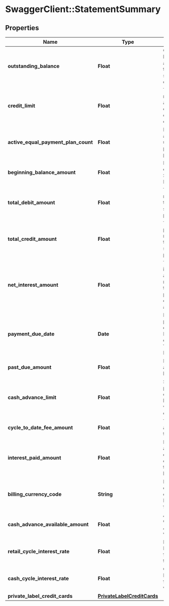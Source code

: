 # SwaggerClient::StatementSummary

## Properties
Name | Type | Description | Notes
------------ | ------------- | ------------- | -------------
**outstanding_balance** | **Float** | Outstanding balance amount on the statement date | [optional] 
**credit_limit** | **Float** | The maximum amount of credit that extend to a customer | [optional] 
**active_equal_payment_plan_count** | **Float** | Number of active plans under equal payment plan | [optional] 
**beginning_balance_amount** | **Float** | Balance as on Last Statement Date | [optional] 
**total_debit_amount** | **Float** | Total debits made during the statement period | [optional] 
**total_credit_amount** | **Float** | Total payments made during the statement period. | [optional] 
**net_interest_amount** | **Float** | Total interest amount of monetary transactions posted to cardholder account | [optional] 
**payment_due_date** | **Date** | Next payment due date in ISO 8601 date format YYYY-MM-DD | [optional] 
**past_due_amount** | **Float** | Past due amount to be paid | [optional] 
**cash_advance_limit** | **Float** | Some percentage of credit limit to withdraw cash | [optional] 
**cycle_to_date_fee_amount** | **Float** | The total fee applied in the cycle | [optional] 
**interest_paid_amount** | **Float** | Interest amount paid on the credit card from the last billing cycle. | [optional] 
**billing_currency_code** | **String** | Billing currency code in  in ISO 4217 format | [optional] 
**cash_advance_available_amount** | **Float** | Available Cash Amount for withdrawal | [optional] 
**retail_cycle_interest_rate** | **Float** | Retail Interest Rate for merchant transactions. | [optional] 
**cash_cycle_interest_rate** | **Float** | Cash Interest Rate for withdrawal | [optional] 
**private_label_credit_cards** | [**PrivateLabelCreditCards**](PrivateLabelCreditCards.md) |  | [optional] 

